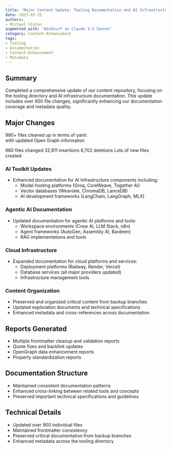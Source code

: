 ```yaml
---
title: 'Major Content Update: Tooling Documentation and AI Infrastructure'
date: 2025-03-25
authors: 
- Michael Staton
augmented_with: 'Windsurf on Claude 3.5 Sonnet'
category: Content-Enhancement
tags:
- Tooling
- Documentation
- Content-Enhancement
- Metadata
---
```


## Summary
Completed a comprehensive update of our content repository, focusing on the tooling directory and AI infrastructure documentation. This update includes over 900 file changes, significantly enhancing our documentation coverage and metadata quality.

## Major Changes
980+ files cleaned up in terms of yaml.  
with updated Open Graph information

960 files changed
32,811 insertions
6,702 deletions
Lots of new files created

### AI Toolkit Updates
- Enhanced documentation for AI Infrastructure components including:
  - Model hosting platforms (Groq, CoreWeave, Together AI)
  - Vector databases (Weaviate, ChromaDB, LanceDB)
  - AI development frameworks (LangChain, LangGraph, MLX)

### Agentic AI Documentation
- Updated documentation for agentic AI platforms and tools:
  - Workspace environments (Crew AI, LLM Stack, n8n)
  - Agent frameworks (AutoGen, Assembly AI, Bardeen)
  - RAG implementations and tools

### Cloud Infrastructure
- Expanded documentation for cloud platforms and services:
  - Deployment platforms (Railway, Render, Vercel)
  - Database services (all major providers updated)
  - Infrastructure management tools

### Content Organization
- Preserved and organized critical content from backup branches
- Updated exploration documents and technical specifications
- Enhanced metadata and cross-references across documentation

## Reports Generated
- Multiple frontmatter cleanup and validation reports
- Quote fixes and backlink updates
- OpenGraph data enhancement reports
- Property standardization reports

## Documentation Structure
- Maintained consistent documentation patterns
- Enhanced cross-linking between related tools and concepts
- Preserved important technical specifications and guidelines

## Technical Details
- Updated over 900 individual files
- Maintained frontmatter consistency
- Preserved critical documentation from backup branches
- Enhanced metadata across the tooling directory
